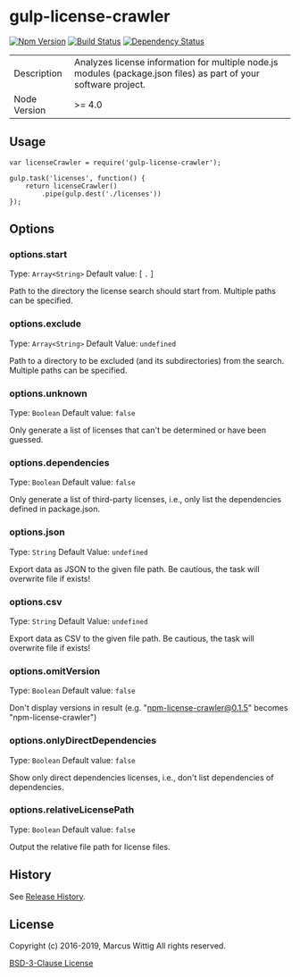 # gulp-license-crawler

[![Npm Version](https://badge.fury.io/js/gulp-license-crawler.svg)](http://badge.fury.io/js/gulp-license-crawler)
[![Build Status](https://travis-ci.org/mwittig/gulp-license-crawler.svg?branch=master)](https://travis-ci.org/mwittig/gulp-license-crawler)
[![Dependency Status](https://david-dm.org/mwittig/gulp-license-crawler.svg)](https://david-dm.org/mwittig/gulp-license-crawler)



<table>
<tr>
<td>Description</td>
<td>Analyzes license information for multiple node.js modules (package.json files) as
 part of your software project.</td>
</tr>
<tr>
<td>Node Version</td>
<td>>= 4.0</td>
</tr>
</table>

## Usage

    var licenseCrawler = require('gulp-license-crawler');
    
    gulp.task('licenses', function() {
        return licenseCrawler()
            .pipe(gulp.dest('./licenses'))
    });


## Options

### options.start
Type: `Array<String>`
Default value: [ `.` ]

Path to the directory the license search should start from. Multiple paths can be specified.

### options.exclude

Type: `Array<String>`
Default Value: `undefined`

Path to a directory to be excluded (and its subdirectories) from the search. Multiple paths can be specified.

### options.unknown
Type: `Boolean`
Default value: `false`

Only generate a list of licenses that can't be determined or have been guessed.

### options.dependencies
Type: `Boolean`
Default value: `false`

Only generate a list of third-party licenses, i.e., only list the dependencies defined in package.json.

### options.json
Type: `String`
Default Value: `undefined`

Export data as JSON to the given file path. Be cautious, the task will overwrite file if exists!

### options.csv
Type: `String`
Default Value: `undefined`

Export data as CSV to the given file path. Be cautious, the task will overwrite file if exists!

### options.omitVersion
Type: `Boolean`
Default value: `false`

Don't display versions in result (e.g. "npm-license-crawler@0.1.5" becomes "npm-license-crawler")

### options.onlyDirectDependencies
Type: `Boolean`
Default value: `false`

Show only direct dependencies licenses, i.e., don't list dependencies of dependencies.

### options.relativeLicensePath
Type: `Boolean`
Default value: `false`

Output the relative file path for license files.

## History

See [Release History](https://github.com/mwittig/gulp-license-crawler/blob/master/HISTORY.md).

## License 

Copyright (c) 2016-2019, Marcus Wittig
All rights reserved.

[BSD-3-Clause License](https://github.com/mwittig/gulp-license-crawler/blob/master/LICENSE)
 

